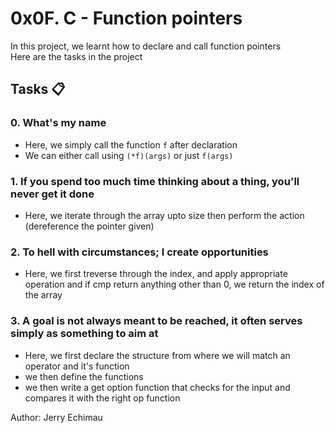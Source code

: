 # 0x0F. C - Function pointers

In this project, we learnt how to declare and call function pointers<br>
Here are the tasks in the project

## Tasks :clipboard:

### 0. What's my name

- Here, we simply call the function ``f`` after declaration
- We can either call using ``(*f)(args)`` or just ``f(args)``

### 1. If you spend too much time thinking about a thing, you'll never get it done

- Here, we iterate through the array upto size then perform the action (dereference the pointer given)

### 2. To hell with circumstances; I create opportunities

- Here, we first treverse through the index, and apply appropriate operation and if cmp return anything other than 0, we return the index of the array

### 3. A goal is not always meant to be reached, it often serves simply as something to aim at

- Here, we first declare the structure from where we will match an operator and it's function
- we then define the functions
- we then write a get option function that checks for the input and compares it with the right op function


Author: Jerry Echimau